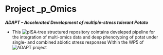 Project _p_Omics
================

***ADAPT – Accelerated Development of multiple-stress tolerant Potato***
- This ![pISA-tree](https://github.com/NIB-SI/pISA-tree) structured repository cointains develeped pipeline for the integration of multi-omics data and deep phenotyping of potat under single- and combined abiotic stress responses Within the WP5 of ![ADAPT](https://adapt.univie.ac.at/) project

